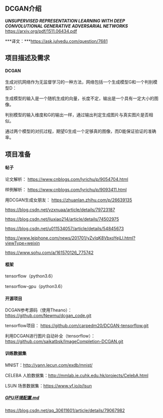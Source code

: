 ## DCGAN介绍

***UNSUPERVISED REPRESENTATION LEARNING WITH DEEP CONVOLUTIONAL GENERATIVE ADVERSARIAL NETWORKS*** https://arxiv.org/pdf/1511.06434.pdf

***译文：***https://ask.julyedu.com/question/7681

## 项目描述及需求

#### **DCGAN**

生成对抗网络作为无监督学习的一种方法，网络包括一个生成模型G和一个判别模型D：

生成模型的输入是一个随机生成的向量，长度不定，输出是一个具有一定大小的图像。

判别模型的输入维度和G的输出一样，通过输出判定生成图片与真实图片是否相似。

通过两个模型的对抗过程，期望G生成一个足够真的图像，而D能保证验证的准确率。

## 项目准备

#### **帖子**

论文解析：
https://www.cnblogs.com/lyrichu/p/9054704.html

样例解析：
https://www.cnblogs.com/lyrichu/p/9093411.html

用DCGAN生成女朋友：
https://zhuanlan.zhihu.com/p/26639135

https://blog.csdn.net/yzxnuaa/article/details/79723187

https://blog.csdn.net/liuxiao214/article/details/74502975

https://blog.csdn.net/u011534057/article/details/54845673

https://www.leiphone.com/news/201701/yZvIqK8VbxoYejLl.html?viewType=weixin

https://www.sohu.com/a/161570126_775742


#### **框架**

tensorflow（python3.6）

tensorflow-gpu（python3.6）


#### **开源项目**
DCGAN参考源码（使用Theano）：
https://github.com/Newmu/dcgan_code.git

tensorflow项目：
https://github.com/carpedm20/DCGAN-tensorflow.git

利用DCGAN进行图片自动补全（tensorflow）：
https://github.com/saikatbsk/ImageCompletion-DCGAN.git

#### **训练数据集**

MNIST：http://yann.lecun.com/exdb/mnist/

CELEBA 人脸数据集：http://mmlab.ie.cuhk.edu.hk/projects/CelebA.html

LSUN 场景数据集：https://www.yf.io/p/lsun

##### [GPU环境配置.md](ZXY_Example/gpu环境配置.md)

https://blog.csdn.net/qq_30611601/article/details/79067982


#### 





